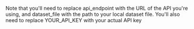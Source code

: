 Note that you'll need to replace api_endpoint with the URL of the API you're using, and dataset_file with the path to your local dataset file. You'll also need to replace YOUR_API_KEY with your actual API key
